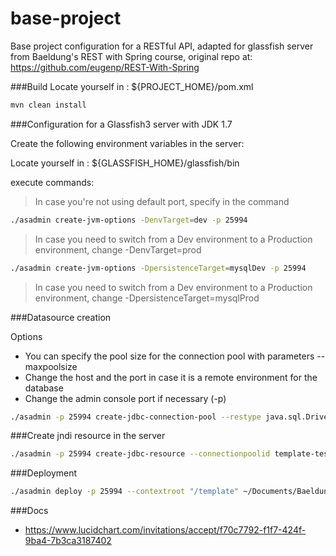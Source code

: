 # base-project

Base project configuration for a RESTful API, adapted for glassfish server from Baeldung's REST with Spring course, original repo at: https://github.com/eugenp/REST-With-Spring

###Build
Locate yourself in : ${PROJECT_HOME}/pom.xml
```sh
mvn clean install
```

###Configuration for a Glassfish3 server with JDK 1.7

Create the following environment variables in the server:

Locate yourself in : ${GLASSFISH_HOME}/glassfish/bin

execute commands:

> In case you're not using default port, specify in the command

```sh
./asadmin create-jvm-options -DenvTarget=dev -p 25994
```
> In case you need to switch from a Dev environment to a Production environment, change -DenvTarget=prod

```sh
./asadmin create-jvm-options -DpersistenceTarget=mysqlDev -p 25994
```
> In case you need to switch from a Dev environment to a Production environment, change -DpersistenceTarget=mysqlProd

###Datasource creation

Options
* You can specify the pool size for the connection pool with parameters --maxpoolsize
* Change the host and the port in case it is a remote environment for the database
* Change the admin console port if necessary (-p)

```sh
./asadmin -p 25994 create-jdbc-connection-pool --restype java.sql.Driver --driverclassname com.mysql.jdbc.Driver --property "user=root:password=toor:url=jdbc\\:mysql\\://localhost\\:3306/template?createDatabaseIfNotExist\=true" template-test-pool
```
###Create jndi resource in the server
```sh
./asadmin -p 25994 create-jdbc-resource --connectionpoolid template-test-pool jdbc/mysql-template-test
```

###Deployment
```sh
./asadmin deploy -p 25994 --contextroot "/template" ~/Documents/Baeldung-spring-course/template-spring-rest-webapp/template-webapp/target/template-webapp-0.1.0-SNAPSHOT.war
```
###Docs
* https://www.lucidchart.com/invitations/accept/f70c7792-f1f7-424f-9ba4-7b3ca3187402
